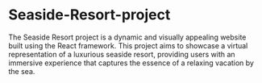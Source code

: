 # Seaside-Resort-project
The Seaside Resort project is a dynamic and visually appealing website built using the React framework. This project aims to showcase a virtual representation of a luxurious seaside resort, providing users with an immersive experience that captures the essence of a relaxing vacation by the sea.
